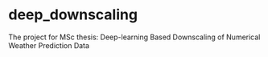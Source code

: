 # deep_downscaling
The project for MSc thesis: Deep-learning Based Downscaling of Numerical Weather Prediction Data
